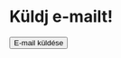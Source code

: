 <html lang="hu">
<head>
    <meta charset="UTF-8">
    <meta name="viewport" content="width=device-width, initial-scale=1.0">
    <title>Gmail Küldés</title>
</head>
<body>

<h1>Küldj e-mailt!</h1>

<!-- Gomb a Gmail linkhez -->
<a id="emailButton" href="javascript:void(0);" onclick="setRandomSubject();" target="_blank">
    <button type="button">E-mail küldése</button>
</a>

<script>
    // JavaScript kód a random szám generálásához
    function getRandomInt(min, max) {
        return Math.floor(Math.random() * (max - min + 1)) + min;
    }

    // Függvény a gomb kattintására
    function setRandomSubject() {
        var randomSubject = "Tárgy #" + getRandomInt(1, 99999);
        var mailtoLink = "mailto:cimzett@gmail.com?subject=" + encodeURIComponent(randomSubject);
        window.location.href = mailtoLink;
    }
</script>

</body>
</html>
